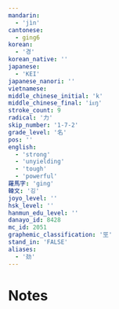 ```yaml
---
mandarin:
  - 'jìn'
cantonese:
  - ging6
korean:
  - '경'
korean_native: ''
japanese:
  - 'KEI'
japanese_nanori: ''
vietnamese:
middle_chinese_initial: 'k'
middle_chinese_final: 'iᴇŋ'
stroke_count: 9
radical: '力'
skip_number: '1-7-2'
grade_level: '名'
pos: ''
english:
  - 'strong'
  - 'unyielding'
  - 'tough'
  - 'powerful'
羅馬字: 'ging'
韓文: '깅'
joyo_level: ''
hsk_level: ''
hanmun_edu_level: ''
danayo_id: 8428
mc_id: 2051
graphemic_classification: '巠'
stand_in: 'FALSE'
aliases:
  - '劲'
---
```


# Notes

